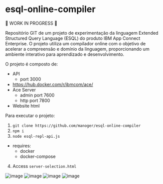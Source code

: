 # esql-online-compiler
🚧 WORK IN PROGRESS 🚧

Repositório GIT de um projeto de experimentação da linguagem Extended Structured Query Language (ESQL) do produto IBM App Connect Enterprise. O projeto utiliza um compilador online com o objetivo de acelerar a compreensão e domínio da linguagem, proporcionando um ambiente interativo para aprendizado e desenvolvimento.

O projeto é composto de:
* API
   * port 3000
* https://hub.docker.com/r/ibmcom/ace/
* Ace Server
   * admin port 7600
   * http port 7800
* Website html

Para executar o projeto:
1. `git clone https://github.com/manoger/esql-online-compiler`
2. `npm i`
3. `node esql-repl-api.js`
  * requires: 
    * docker
    * docker-compose
4. Access `server-selection.html`

![image](https://github.com/manoger/esql-online-compiler/assets/29717626/7d1feb9f-ca04-4e18-b021-f9e715c61824)
![image](https://github.com/manoger/esql-online-compiler/assets/29717626/7826f323-00fd-4012-9a9b-dec46b005822)
![image](https://github.com/manoger/esql-online-compiler/assets/29717626/e79171e9-c112-426a-b423-ae12bb4c55cd)
![image](https://github.com/manoger/esql-online-compiler/assets/29717626/7c0a5843-6303-45bc-b311-c160c3e59122)

